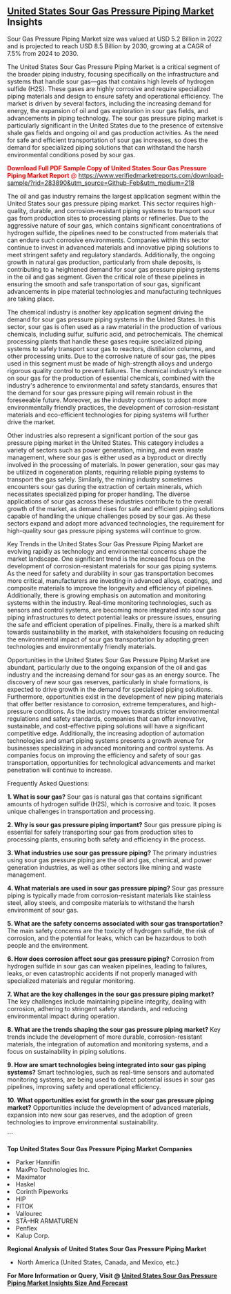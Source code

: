 <h2><a href="https://www.verifiedmarketreports.com/download-sample/?rid=283890&amp;utm_source=Github-Feb&amp;utm_medium=218" target="_blank">United States Sour Gas Pressure Piping Market</a> Insights</h2><p>Sour Gas Pressure Piping Market size was valued at USD 5.2 Billion in 2022 and is projected to reach USD 8.5 Billion by 2030, growing at a CAGR of 7.5% from 2024 to 2030.</p><p> <p>The United States Sour Gas Pressure Piping Market is a critical segment of the broader piping industry, focusing specifically on the infrastructure and systems that handle sour gas—gas that contains high levels of hydrogen sulfide (H2S). These gases are highly corrosive and require specialized piping materials and design to ensure safety and operational efficiency. The market is driven by several factors, including the increasing demand for energy, the expansion of oil and gas exploration in sour gas fields, and advancements in piping technology. The sour gas pressure piping market is particularly significant in the United States due to the presence of extensive shale gas fields and ongoing oil and gas production activities. As the need for safe and efficient transportation of sour gas increases, so does the demand for specialized piping solutions that can withstand the harsh environmental conditions posed by sour gas. <p><span class=""><span style="color: #ff0000;"><strong>Download Full PDF Sample Copy of United States Sour Gas Pressure Piping Market Report</strong> @ </span><a href="https://www.verifiedmarketreports.com/download-sample/?rid=283890&amp;utm_source=Github-Feb&amp;utm_medium=218" target="_blank">https://www.verifiedmarketreports.com/download-sample/?rid=283890&amp;utm_source=Github-Feb&amp;utm_medium=218</a></span></p></p> <p>The oil and gas industry remains the largest application segment within the United States sour gas pressure piping market. This sector requires high-quality, durable, and corrosion-resistant piping systems to transport sour gas from production sites to processing plants or refineries. Due to the aggressive nature of sour gas, which contains significant concentrations of hydrogen sulfide, the pipelines need to be constructed from materials that can endure such corrosive environments. Companies within this sector continue to invest in advanced materials and innovative piping solutions to meet stringent safety and regulatory standards. Additionally, the ongoing growth in natural gas production, particularly from shale deposits, is contributing to a heightened demand for sour gas pressure piping systems in the oil and gas segment. Given the critical role of these pipelines in ensuring the smooth and safe transportation of sour gas, significant advancements in pipe material technologies and manufacturing techniques are taking place. <p>The chemical industry is another key application segment driving the demand for sour gas pressure piping systems in the United States. In this sector, sour gas is often used as a raw material in the production of various chemicals, including sulfur, sulfuric acid, and petrochemicals. The chemical processing plants that handle these gases require specialized piping systems to safely transport sour gas to reactors, distillation columns, and other processing units. Due to the corrosive nature of sour gas, the pipes used in this segment must be made of high-strength alloys and undergo rigorous quality control to prevent failures. The chemical industry’s reliance on sour gas for the production of essential chemicals, combined with the industry's adherence to environmental and safety standards, ensures that the demand for sour gas pressure piping will remain robust in the foreseeable future. Moreover, as the industry continues to adopt more environmentally friendly practices, the development of corrosion-resistant materials and eco-efficient technologies for piping systems will further drive the market. <p>Other industries also represent a significant portion of the sour gas pressure piping market in the United States. This category includes a variety of sectors such as power generation, mining, and even waste management, where sour gas is either used as a byproduct or directly involved in the processing of materials. In power generation, sour gas may be utilized in cogeneration plants, requiring reliable piping systems to transport the gas safely. Similarly, the mining industry sometimes encounters sour gas during the extraction of certain minerals, which necessitates specialized piping for proper handling. The diverse applications of sour gas across these industries contribute to the overall growth of the market, as demand rises for safe and efficient piping solutions capable of handling the unique challenges posed by sour gas. As these sectors expand and adopt more advanced technologies, the requirement for high-quality sour gas pressure piping systems will continue to grow. <p>Key Trends in the United States Sour Gas Pressure Piping Market are evolving rapidly as technology and environmental concerns shape the market landscape. One significant trend is the increased focus on the development of corrosion-resistant materials for sour gas piping systems. As the need for safety and durability in sour gas transportation becomes more critical, manufacturers are investing in advanced alloys, coatings, and composite materials to improve the longevity and efficiency of pipelines. Additionally, there is growing emphasis on automation and monitoring systems within the industry. Real-time monitoring technologies, such as sensors and control systems, are becoming more integrated into sour gas piping infrastructures to detect potential leaks or pressure issues, ensuring the safe and efficient operation of pipelines. Finally, there is a marked shift towards sustainability in the market, with stakeholders focusing on reducing the environmental impact of sour gas transportation by adopting green technologies and environmentally friendly materials. <p>Opportunities in the United States Sour Gas Pressure Piping Market are abundant, particularly due to the ongoing expansion of the oil and gas industry and the increasing demand for sour gas as an energy source. The discovery of new sour gas reserves, particularly in shale formations, is expected to drive growth in the demand for specialized piping solutions. Furthermore, opportunities exist in the development of new piping materials that offer better resistance to corrosion, extreme temperatures, and high-pressure conditions. As the industry moves towards stricter environmental regulations and safety standards, companies that can offer innovative, sustainable, and cost-effective piping solutions will have a significant competitive edge. Additionally, the increasing adoption of automation technologies and smart piping systems presents a growth avenue for businesses specializing in advanced monitoring and control systems. As companies focus on improving the efficiency and safety of sour gas transportation, opportunities for technological advancements and market penetration will continue to increase. <p>Frequently Asked Questions:</p> <p><b>1. What is sour gas?</b> Sour gas is natural gas that contains significant amounts of hydrogen sulfide (H2S), which is corrosive and toxic. It poses unique challenges in transportation and processing.</p> <p><b>2. Why is sour gas pressure piping important?</b> Sour gas pressure piping is essential for safely transporting sour gas from production sites to processing plants, ensuring both safety and efficiency in the process.</p> <p><b>3. What industries use sour gas pressure piping?</b> The primary industries using sour gas pressure piping are the oil and gas, chemical, and power generation industries, as well as other sectors like mining and waste management.</p> <p><b>4. What materials are used in sour gas pressure piping?</b> Sour gas pressure piping is typically made from corrosion-resistant materials like stainless steel, alloy steels, and composite materials to withstand the harsh environment of sour gas.</p> <p><b>5. What are the safety concerns associated with sour gas transportation?</b> The main safety concerns are the toxicity of hydrogen sulfide, the risk of corrosion, and the potential for leaks, which can be hazardous to both people and the environment.</p> <p><b>6. How does corrosion affect sour gas pressure piping?</b> Corrosion from hydrogen sulfide in sour gas can weaken pipelines, leading to failures, leaks, or even catastrophic accidents if not properly managed with specialized materials and regular monitoring.</p> <p><b>7. What are the key challenges in the sour gas pressure piping market?</b> The key challenges include maintaining pipeline integrity, dealing with corrosion, adhering to stringent safety standards, and reducing environmental impact during operation.</p> <p><b>8. What are the trends shaping the sour gas pressure piping market?</b> Key trends include the development of more durable, corrosion-resistant materials, the integration of automation and monitoring systems, and a focus on sustainability in piping solutions.</p> <p><b>9. How are smart technologies being integrated into sour gas piping systems?</b> Smart technologies, such as real-time sensors and automated monitoring systems, are being used to detect potential issues in sour gas pipelines, improving safety and operational efficiency.</p> <p><b>10. What opportunities exist for growth in the sour gas pressure piping market?</b> Opportunities include the development of advanced materials, expansion into new sour gas reserves, and the adoption of green technologies to improve environmental sustainability.</p> ```</p><p><strong>Top United States Sour Gas Pressure Piping Market Companies</strong></p><div data-test-id=""><p><li>Parker Hannifin</li><li> MaxPro Technologies Inc.</li><li> Maximator</li><li> Haskel</li><li> Corinth Pipeworks</li><li> HIP</li><li> FITOK</li><li> Vallourec</li><li> STÃ–HR ARMATUREN</li><li> Penflex</li><li> Kalup Corp.</li></p><div><strong>Regional Analysis of&nbsp;United States Sour Gas Pressure Piping Market</strong></div><ul><li dir="ltr"><p dir="ltr">North America&nbsp;(United States, Canada, and Mexico, etc.)</p></li></ul><p><strong>For More Information or Query, Visit @&nbsp;</strong><strong><a href="https://www.verifiedmarketreports.com/product/sour-gas-pressure-piping-market/?utm_source=Github-Feb&amp;utm_medium=218" target="_blank">United States Sour Gas Pressure Piping Market Insights Size And Forecast</a></strong></p></div>
